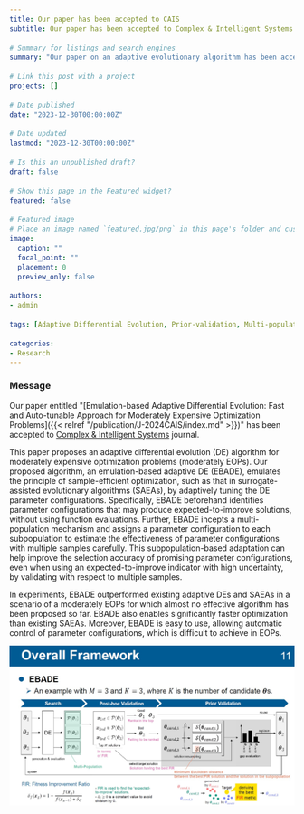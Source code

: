 ```yaml
---
title: Our paper has been accepted to CAIS
subtitle: Our paper has been accepted to Complex & Intelligent Systems.

# Summary for listings and search engines
summary: "Our paper on an adaptive evolutionary algorithm has been accepted to Complex & Intelligent Systems journal."

# Link this post with a project
projects: []

# Date published
date: "2023-12-30T00:00:00Z"

# Date updated
lastmod: "2023-12-30T00:00:00Z"

# Is this an unpublished draft?
draft: false

# Show this page in the Featured widget?
featured: false

# Featured image
# Place an image named `featured.jpg/png` in this page's folder and customize its options here.
image:
  caption: ""
  focal_point: ""
  placement: 0
  preview_only: false

authors:
- admin

tags: [Adaptive Differential Evolution, Prior-validation, Multi-population, Moderately Computationally Expensive Optimization]

categories:
- Research
---
```


### Message

Our paper entitled \"[Emulation-based Adaptive Differential Evolution: Fast and Auto-tunable Approach for Moderately Expensive Optimization Problems]({{< relref "/publication/J-2024CAIS/index.md" >}})\" has been accepted to [Complex & Intelligent Systems](https://link.springer.com/journal/40747) journal.

This paper proposes an adaptive differential evolution (DE) algorithm for moderately expensive optimization problems (moderately EOPs). Our proposed algorithm, an emulation-based adaptive DE (EBADE), emulates the principle of sample-efficient optimization, such as that in surrogate-assisted evolutionary algorithms (SAEAs), by adaptively tuning the DE parameter configurations. Specifically, EBADE beforehand identifies parameter configurations that may produce expected-to-improve solutions, without using function evaluations. Further, EBADE incepts a multi-population mechanism and assigns a parameter configuration to each subpopulation to estimate the effectiveness of parameter configurations with multiple samples carefully. This subpopulation-based adaptation can help improve the selection accuracy of promising parameter configurations, even when using an expected-to-improve indicator with high uncertainty, by validating with respect to multiple samples.

In experiments, EBADE outperformed existing adaptive DEs and SAEAs in a scenario of a moderately EOPs for which almost no effective algorithm has been proposed so far. EBADE also enables significantly faster optimization than existing SAEAs. Moreover, EBADE is easy to use, allowing automatic control of parameter configurations, which is difficult to achieve in EOPs. 

![photo1](1.jpg)
